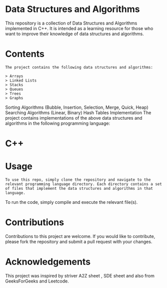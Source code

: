 # Data Structures and Algorithms
 This repository is a collection of Data Structures and Algorithms implemented in  C++. It is intended as a learning resource for those who want to improve their knowledge of data structures and algorithms.

# Contents
    The project contains the following data structures and algorithms:

    > Arrays
    > Linked Lists
    > Stacks
    > Queues
    > Trees
    > Graphs
Sorting Algorithms (Bubble, Insertion, Selection, Merge, Quick, Heap)
Searching Algorithms (Linear, Binary)
Hash Tables
Implementation
The project contains implementations of the above data structures and algorithms in the following programming language:

# C++

# Usage
    To use this repo, simply clone the repository and navigate to the relevant programming language directory. Each directory contains a set of files that implement the data structures and algorithms in that language.

To run the code, simply compile and execute the relevant file(s).

# Contributions
Contributions to this project are welcome. If you would like to contribute, please fork the repository and submit a pull request with your changes.

# Acknowledgements
This project was inspired by striver A2Z sheet , SDE sheet and also from GeeksForGeeks and Leetcode.